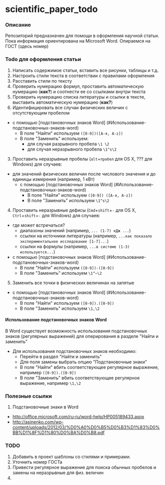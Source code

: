 scientific_paper_todo
=====================

### Описание

Репозиторий предназначен для помощи в оформления научной статьи. Пока информация ориентирована на Microsoft Word. Опираемся на ГОСТ (здесь номер)

### Todo для оформления статьи

1. Написать содержимое статьи, вставить все рисунки, таблицы и т.д.
1. Настроить стили текста в соответствии с правилами оформления
2. Расставить стили по тексту
2. Проверить нумерацию формул, проставить автоматическую нумерацию (**как?**) и соотнести ее со ссылками внутри текста
3. Проверить нумерацию списка литературы и ссылки в тексте, выставить автоматическую нумерацию (**как?**)
3. Идентифицировать все случаи физических величин с отсутствующим пробелом
  - с помощью [подстановочных знаков Word] (#Использование-подстановочных-знаков-word)
    - В поле "Найти" используем `([0-9])([A-я, A-z])`
    - В поле "Заменить" используем:
      - для случая разрывного пробела `\1 \2`
      - для случая неразрывного пробела `\1^s\2`
3. Проставить неразрывные пробелы (`alt`+`пробел` для OS X, ??? для Windows) для случаев:
  - для значений физических величин после числового значения и до единицы измерения (например, 1 кВт)
    - с помощью [подстановочных знаков Word] (#Использование-подстановочных-знаков-word)
      - В поле "Найти" используем `([0-9]) ([A-я, A-z])`
      - В поле "Заменить" используем `\1^s\2`
4. Проставить неразрывные дефисы (`Сmd`+`shift`+`-` для OS X, `Сtrl`+`shift`+`-` для Windows) для случаев:
  - где может встречаться?
    - диапазоны значений (например, `... (1-7) кДж ...`)
    - ссылки на источники литературы (например, `...как показало экспериментальное исследование [1-7]...`)
    - ссылки на формулы (например, `...в системе (1-3) используется...`)
  - с помощью [подстановочных знаков Word] (#Использование-подстановочных-знаков-word)
    - В поле "Найти" используем `([0-9])-([0-9])`
    - В поле "Заменить" используем `\1^~\2`
5. Заменить все точки в физических величинах на запятые
  - с помощью [подстановочных знаков Word] (#Использование-подстановочных-знаков-word)
    - В поле "Найти" используем `([0-9]).([0-9])`
    - В поле "Заменить" используем `\1,\2`

#### Использование подстановочных знаков Word
В Word существует возможность использования подстановочных знаков (регулярных выражений) для оперирования в разделе "Найти и заменить"
- Для использования подстановочных знаков необходимо:
  - Перейти в раздел "Найти и заменить"
  - Для поля замены выбрать опцию "Подстановочные знаки"
  - В поле "Найти" вбить соответствующее регулярное выражение, например `([0-9]).([0-9])`
  - В поле "Заменить" вбить соответствующее регулярное выражение, например `\1,\2`

### Полезные ссылки
1. Подстановочные знаки в Word
  - http://office.microsoft.com/ru-ru/word-help/HP005189433.aspx
  - http://asinenko.com/wp-content/uploads/2012/03/%D0%A0%D0%B5%D0%B3%D1%83%D0%BB%D1%8F%D1%80%D0%BA%D0%B8.pdf

### TODO
1. Добавить в проект шаблоны со стилями и примерами.
2. Уточнить номер ГОСТа
3. Привести регулярное выражение для поиска обычных пробелов и замены на неразрывные для физ. величин
4. 
